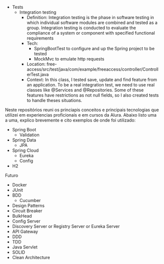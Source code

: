 - Tests
  - Integration testing
    - Definition: Integration testing is the phase in software testing in which individual software modules are combined and tested as a group. Integration testing is conducted to evaluate the compliance of a system or component with specified functional requirements
    - Tech:
      - SpringBootTest to configure and up the Spring project to be tested 
      - MockMvc to emulate http requests
    - Location: free-access/src/test/java/com/example/freeaccess/controller/ControllerTest.java
    - Context: In this class, I tested save, update and find feature from an application. To be a real integration test, we need to use real classes like @Services and @Repositories. Some of these features have restrictions as not null fields, so I also created tests to handle theses situations.

Neste repositórios reuni os princiapis conceitos e principais tecnologias que utilizei em experiencias proficionais e em cursos da Alura. Abaixo listo uma a uma, explico brevemente e cito exemplos de onde foi utilizado:
- Spring Boot
   - Validation
- Spring Data
   - JPA
- Spring Cloud
   - Eureka
   - Config
- H2

Futuro
- Docker 
- JUnit
- BDD
   - Cucumber
- Design Patterns
- Circuit Breaker
- BulkHead
- Config Server
- Discovery Server or Registry Server or Eureka Server
- API Gateway
- DDD
- TDD
- Java Servlet
- SOLID
- Clean Architecture
